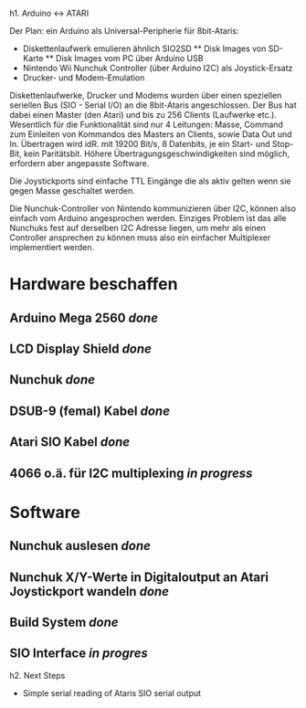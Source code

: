 h1. Arduino <-> ATARI

Der Plan: ein Arduino als Universal-Peripherie für 8bit-Ataris:

* Diskettenlaufwerk emulieren ähnlich SIO2SD
** Disk Images von SD-Karte 
** Disk Images vom PC über Arduino USB
* Nintendo Wii Nunchuk Controller (über Arduino I2C) als Joystick-Ersatz 
* Drucker- und Modem-Emulation

Diskettenlaufwerke, Drucker und Modems wurden über einen speziellen seriellen Bus (SIO - Serial I/O) an die 8bit-Ataris angeschlossen. Der Bus hat dabei einen Master (den Atari) und bis zu 256 Clients (Laufwerke etc.). Wesentlich für die Funktionalität sind nur 4 Leitungen: Masse, Command zum Einleiten von Kommandos des Masters an Clients, sowie Data Out und In. Übertragen wird idR. mit 19200 Bit/s, 8 Datenbits, je ein Start- und Stop-Bit, kein Paritätsbit. Höhere Übertragungsgeschwindigkeiten sind möglich, erfordern aber angepasste Software.

Die Joystickports sind einfache TTL Eingänge die als aktiv gelten wenn
sie gegen Masse geschaltet werden.

Die Nunchuk-Controller von Nintendo kommunizieren über I2C, können also einfach vom Arduino angesprochen werden. Einziges Problem ist das alle Nunchuks fest auf derselben I2C Adresse liegen, um mehr als einen Controller ansprechen zu können muss also ein einfacher Multiplexer implementiert werden.

# Hardware beschaffen 
## Arduino Mega 2560 *done*
## LCD Display Shield *done*
## Nunchuk *done*
## DSUB-9 (femal) Kabel *done*
## Atari SIO Kabel *done*
## 4066 o.ä. für I2C multiplexing *in progress*
# Software
## Nunchuk auslesen *done*
## Nunchuk X/Y-Werte in Digitaloutput an Atari Joystickport wandeln *done*
## Build System *done*
## SIO Interface *in progres*

h2. Next Steps

* Simple serial reading of Ataris SIO serial output
